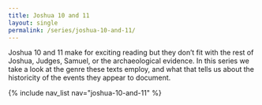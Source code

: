 ```yaml
---
title: Joshua 10 and 11
layout: single
permalink: /series/joshua-10-and-11/
---
```


Joshua 10 and 11 make for exciting reading but they don’t fit with the rest of Joshua, Judges, Samuel, or the archaeological evidence. In this series we take a look at the genre these texts employ, and what that tells us about the historicity of the events they appear to document.

{% include nav_list nav="joshua-10-and-11" %}
